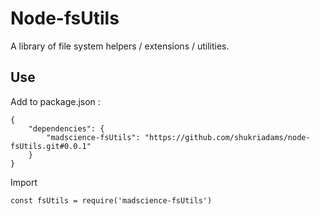 # Node-fsUtils

A library of file system helpers / extensions / utilities.

## Use 

Add to package.json :

    {
        "dependencies": {
            "madscience-fsUtils": "https://github.com/shukriadams/node-fsUtils.git#0.0.1"
        }
    }

Import

    const fsUtils = require('madscience-fsUtils')
